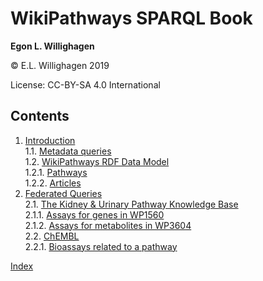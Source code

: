 # WikiPathways SPARQL Book


**Egon L. Willighagen**<br />

© E.L. Willighagen 2019

License: CC-BY-SA 4.0 International

## Contents

1. [Introduction](intro.md) <br />
1.1. [Metadata queries](intro.md#metadata-queries) <br />
1.2. [WikiPathways RDF Data Model](intro.md#wikipathways-rdf-data-model) <br />
1.2.1. [Pathways](intro.md#pathways) <br />
1.2.2. [Articles](intro.md#articles) <br />
2. [Federated Queries](feds.md) <br />
2.1. [The Kidney & Urinary Pathway Knowledge Base](feds.md#the-kidney-&-urinary-pathway-knowledge-base) <br />
2.1.1. [Assays for genes in WP1560](feds.md#assays-for-genes-in-wp1560) <br />
2.1.2. [Assays for metabolites in WP3604](feds.md#assays-for-metabolites-in-wp3604) <br />
2.2. [ChEMBL](feds.md#chembl) <br />
2.2.1. [Bioassays related to a pathway](feds.md#bioassays-related-to-a-pathway) <br />

[Index](indexList.md) <br />
